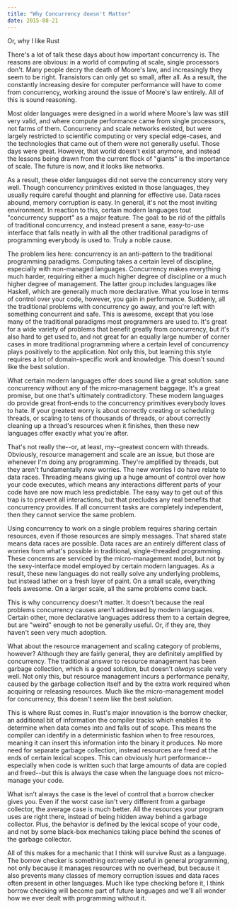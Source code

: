 ```yaml
---
title: "Why Concurrency doesn't Matter"
date: 2015-08-21
---
```


Or, why I like Rust

There's a lot of talk these days about how important concurrency is. The reasons
are obvious: in a world of computing at scale, single processors don't. Many
people decry the death of Moore's law, and increasingly they seem to be right.
Transistors can only get so small, after all. As a result, the constantly
increasing desire for computer performance will have to come from concurrency,
working around the issue of Moore's law entirely. All of this is sound reasoning.

Most older languages were designed in a world where Moore's law was still very
valid, and where compute performance came from single processors, not farms of
them. Concurrency and scale networks existed, but were largely restricted to
scientific computing or very special edge-cases, and the technologies that came
out of them were not generally useful. Those days were great. However, that
world doesn't exist anymore, and instead the lessons being drawn from the
current flock of "giants" is the importance of scale. The future is now, and it
looks like networks.

As a result, these older languages did not serve the concurrency story very
well. Though concurrency primitives existed in those languages, they usually
require careful thought and planning for effective use. Data races abound,
memory corruption is easy. In general, it's not the most inviting environment.
In reaction to this, certain modern languages tout "concurrency support" as a
major feature. The goal: to be rid of the pitfalls of traditional concurrency,
and instead present a sane, easy-to-use interface that falls neatly in with all
the other traditional paradigms of programming everybody is used to. Truly a
noble cause.

The problem lies here: concurrency is an anti-pattern to the traditional
programming paradigms. Computing takes a certain level of discipline, especially
with non-managed languages. Concurrency makes everything much harder, requiring
either a much higher degree of discipline or a much higher degree of management.
The latter group includes languages like Haskell, which are generally much more
declarative. What you lose in terms of control over your code, however, you gain
in performance. Suddenly, all the traditional problems with concurrency go away,
and you're left with something concurrent and safe. This is awesome, except that
you lose many of the traditional paradigms most programmers are used to. It's
great for a wide variety of problems that benefit greatly from concurrency, but
it's also hard to get used to, and not great for an equally large number of
corner cases in more traditional programming where a certain level of
concurrency plays positively to the application. Not only this, but learning
this style requires a lot of domain-specific work and knowledge. This doesn't
sound like the best solution.

What certain modern languages offer does sound like a great solution: sane
concurrency without any of the micro-management baggage. It's a great promise,
but one that's ultimately contradictory. These modern languages do provide great
front-ends to the concurrency primitives everybody loves to hate. If your
greatest worry is about correctly creating or scheduling threads, or scaling to
tens of thousands of threads, or about correctly cleaning up a thread's
resources when it finishes, then these new languages offer exactly what you're
after.

That's not really the--or, at least, my--greatest concern with threads.
Obviously, resource management and scale are an issue, but those are whenever
I'm doing any programming. They're amplified by threads, but they aren't
fundamentally _new_ worries. The new worries I do have relate to data races.
Threading means giving up a huge amount of control over how your code executes,
which means any interactions different parts of your code have are now much less
predictable. The easy way to get out of this trap is to prevent all
interactions, but that precludes any real benefits that concurrency provides. If
all concurrent tasks are completely independent, then they cannot service the
same problem.

Using concurrency to work on a single problem requires sharing certain
resources, even if those resources are simply messages. That shared state means
data races are possible. Data races are an entirely different class of worries
from what's possible in traditional, single-threaded programming. These concerns
are serviced by the micro-management model, but not by the sexy-interface model
employed by certain modern languages. As a result, these new languages do not
really solve any underlying problems, but instead lather on a fresh layer of
paint. On a small scale, everything feels awesome. On a larger scale, all the
same problems come back.

This is why concurrency doesn't matter. It doesn't because the real problems
concurrency causes aren't addressed by modern languages. Certain other, more
declarative languages address them to a certain degree, but are "weird" enough
to not be generally useful. Or, if they are, they haven't seen very much
adoption.

What about the resource management and scaling category of problems, however?
Although they are fairly general, they are definitely amplified by concurrency.
The traditional answer to resource management has been garbage collection, which
is a good solution, but doesn't _always_ scale very well. Not only this, but
resource management incurs a performance penalty, caused by the garbage
collection itself and by the extra work required when acquiring or releasing
resources. Much like the micro-management model for concurrency, this doesn't
seem like the best solution.

This is where Rust comes in. Rust's major innovation is the borrow checker, an
additional bit of information the compiler tracks which enables it to determine
when data comes into and falls out of scope. This means the compiler can
identify in a deterministic fashion when to free resources, meaning it can
insert this information into the binary it produces. No more need for separate
garbage collection, instead resources are freed at the ends of certain lexical
scopes. This can obviously hurt performance--especially when code is written
such that large amounts of data are copied and freed--but this is always the
case when the language does not micro-manage your code.

What isn't always the case is the level of control that a borrow checker gives
you. Even if the worst case isn't very different from a garbage collector, the
average case is much better. All the resources your program uses are right
there, instead of being hidden away behind a garbage collector. Plus, the
behavior is defined by the lexical scope of your code, and not by some black-box
mechanics taking place behind the scenes of the garbage collector.

All of this makes for a mechanic that I think will survive Rust as a language.
The borrow checker is something extremely useful in general programming, not
only because it manages resources with no overhead, but because it also prevents
many classes of memory corruption issues and data races often present in other
languages. Much like type checking before it, I think borrow checking will
become part of future languages and we'll all wonder how we ever dealt with
programming without it.
